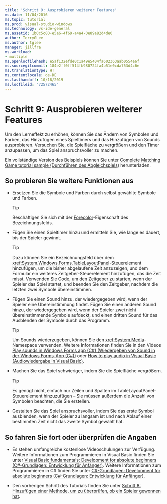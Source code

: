 ```yaml
---
title: 'Schritt 9: Ausprobieren weiterer Features'
ms.date: 11/04/2016
ms.topic: tutorial
ms.prod: visual-studio-windows
ms.technology: vs-ide-general
ms.assetid: 1b0c5c80-e5a6-4f69-a4a4-0e89a82d4de0
author: TerryGLee
ms.author: tglee
manager: jillfra
ms.workload:
- multiple
ms.openlocfilehash: e5af132efde0c1a49e5404fa602363aab0554e6f
ms.sourcegitcommit: 184e2ff0ff514fb980724fa4b51e0cda753d4c6e
ms.translationtype: HT
ms.contentlocale: de-DE
ms.lasthandoff: 10/18/2019
ms.locfileid: "72572465"
---
```

# <a name="step-9-try-other-features"></a>Schritt 9: Ausprobieren weiterer Features
Um den Lerneffekt zu erhöhen, können Sie das Ändern von Symbolen und Farben, das Hinzufügen eines Spieltimers und das Hinzufügen von Sounds ausprobieren. Versuchen Sie, die Spielfläche zu vergrößern und den Timer anzupassen, um das Spiel anspruchsvoller zu machen.

Ein vollständige Version des Beispiels können Sie unter [Complete Matching Game tutorial sample (Durchführen des Abgleichspiels)](https://code.msdn.microsoft.com/Complete-Matching-Game-4cffddba) herunterladen.

## <a name="to-try-other-features"></a>So probieren Sie weitere Funktionen aus

- Ersetzen Sie die Symbole und Farben durch selbst gewählte Symbole und Farben.

    > [!TIP]
    > Beschäftigen Sie sich mit der [Forecolor](<xref:System.Windows.Forms.Control.ForeColor%2A>)-Eigenschaft des Bezeichnungsfelds.

- Fügen Sie einen Spieltimer hinzu und ermitteln Sie, wie lange es dauert, bis der Spieler gewinnt.

    > [!TIP]
    > Dazu können Sie ein Bezeichnungsfeld über dem <xref:System.Windows.Forms.TableLayoutPanel>-Steuerelement hinzufügen, um die bisher abgelaufene Zeit anzuzeigen, und dem Formular ein weiteres Zeitgeber-Steuerelement hinzufügen, das die Zeit misst. Verwenden Sie Code, um den Zeitgeber zu starten, wenn der Spieler das Spiel startet, und beenden Sie den Zeitgeber, nachdem die letzten zwei Symbole übereinstimmen.

- Fügen Sie einen Sound hinzu, der wiedergegeben wird, wenn der Spieler eine Übereinstimmung findet. Fügen Sie einen anderen Sound hinzu, der wiedergegeben wird, wenn der Spieler zwei nicht übereinstimmende Symbole aufdeckt, und einen dritten Sound für das Ausblenden der Symbole durch das Programm.

    > [!TIP]
    > Um Sounds wiederzugeben, können Sie den <xref:System.Media>-Namespace verwenden. Weitere Informationen finden Sie in den Videos [Play sounds in Windows Forms app (C#) (Wiedergeben von Sound in der Windows Forms-App (C#))](http://youtu.be/qOh4ooHg1UU) oder [How to play audio in Visual Basic (Audiowiedergabe in Visual Basic)](http://youtu.be/-4oPDeQrtMs).

- Machen Sie das Spiel schwieriger, indem Sie die Spielfläche vergrößern.

    > [!TIP]
    > Es genügt nicht, einfach nur Zeilen und Spalten im TableLayoutPanel-Steuerelement hinzuzufügen – Sie müssen außerdem die Anzahl von Symbolen beachten, die Sie erstellen.

- Gestalten Sie das Spiel anspruchsvoller, indem Sie das erste Symbol ausblenden, wenn der Spieler zu langsam ist und nach Ablauf einer bestimmten Zeit nicht das zweite Symbol gewählt hat.

## <a name="to-continue-or-review"></a>So fahren Sie fort oder überprüfen die Angaben

- Es stehen umfangreiche kostenlose Videoschulungen zur Verfügung. Weitere Informationen zum Programmieren in Visual Basic finden Sie unter [Visual Basic fundamentals: Development for absolute beginners (C#-Grundlagen: Entwicklung für Anfänger)](https://channel9.msdn.com/Series/Visual-Basic-Development-for-Absolute-Beginners). Weitere Informationen zum Programmieren in C# finden Sie unter [C#-Grundlagen: Development for absolute beginners (C#-Grundlagen: Entwicklung für Anfänger)](https://channel9.msdn.com/Series/C-Sharp-Fundamentals-Development-for-Absolute-Beginners).

- Den vorherigen Schritt des Tutorials finden Sie unter [Schritt 8: Hinzufügen einer Methode, um zu überprüfen, ob ein Spieler gewonnen hat](../ide/step-8-add-a-method-to-verify-whether-the-player-won.md).
